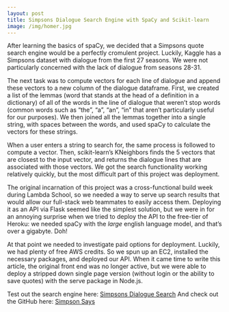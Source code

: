 ```yaml
---
layout: post
title: Simpsons Dialogue Search Engine with SpaCy and Scikit-learn
image: /img/homer.jpg
---
```


After learning the basics of spaCy, we decided that a Simpsons quote search engine would be a perfectly cromulent project. Luckily, Kaggle has a Simpsons dataset with dialogue from the first 27 seasons. We were not particularly concerned with the lack of dialogue from seasons 28-31.

The next task was to compute vectors for each line of dialogue and append these vectors to a new column of the dialogue dataframe. First, we created a list of the lemmas (word that stands at the head of a definition in a dictionary) of all of the words in the line of dialogue that weren’t stop words (common words such as “the”, “a”, “an”, “in” that aren’t particularly useful for our purposes). We then joined all the lemmas together into a single string, with spaces between the words, and used spaCy to calculate the vectors for these strings.

When a user enters a string to search for, the same process is followed to compute a vector. Then, scikit-learn’s KNeighbors finds the 5 vectors that are closest to the input vector, and returns the dialogue lines that are associated with those vectors. We got the search functionality working relatively quickly, but the most difficult part of this project was deployment.

The original incarnation of this project was a cross-functional build week during Lambda School, so we needed a way to serve up search results that would allow our full-stack web teammates to easily access them. Deploying it as an API via Flask seemed like the simplest solution, but we were in for an annoying surprise when we tried to deploy the API to the free-tier of Heroku: we needed spaCy with the *large* english language model, and that’s over a gigabyte. Doh!

At that point we needed to investigate paid options for deployment. Luckily, we had plenty of free AWS credits. So we spun up an EC2, installed the necessary packages, and deployed our API. When it came time to write this article, the original front end was no longer active, but we were able to deploy a stripped down single page version (without login or the ability to save quotes) with the serve package in Node.js.


Test out the search engine here: [Simpsons Dialogue Search](http://34.220.255.46:5000/)
And check out the GitHub here: [Simpson Says](https://github.com/Build-Week-Simpson-Says/DS)